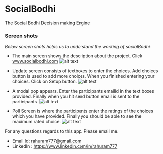 # SocialBodhi
The Social Bodhi Decision making Engine



### Screen shots
*Below screen shots helps us to understand the working of socialBodhi*
  -  The main screen shows the description about the project. Click www.socialbodhi.com
![alt text](https://github.com/rahuram777/SocialBodhi/blob/master/Socialbodhi/AdminLTE-master/Images/Screenshot1.png)

  -  Update screen consists of textboxes to enter the choices. Add choices button is used to add more choices. When you finished entering your choices. Click on Setup button. 
![alt text](https://github.com/rahuram777/SocialBodhi/blob/master/Socialbodhi/AdminLTE-master/Images/Screenshot2.png)

-  A modal pop appears. Enter the participants emailid in the text boxes provided. Finally when you hit send button email is sent to the participants.
![alt text](https://github.com/rahuram777/SocialBodhi/blob/master/Socialbodhi/AdminLTE-master/Images/Screenshot3.png)

  - Poll Screen is where the participants enter the ratings of the choices which you have provided. Finally you should be able to see the maximum rated choice.
![alt text](https://github.com/rahuram777/SocialBodhi/blob/master/Socialbodhi/AdminLTE-master/Images/Screenshot4.png)


For any questions regards to this app. Please email me.
  - Email Id: rahuram777@gmail.com 
  - LinkedIn : https://www.linkedin.com/in/rahuram777


